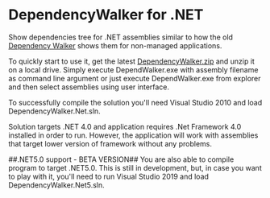 # DependencyWalker for .NET

Show dependencies tree for .NET assemblies similar to how the old [Dependency Walker](http://www.dependencywalker.com/) shows them for non-managed applications.

To quickly start to use it, get the latest [DependencyWalker.zip](https://github.com/isindicic/DependencyWalker.Net/releases/download/1.0/DependencyWalker.zip) and unzip it on a local drive.
Simply execute DependWalker.exe with assembly filename as command line argument or just execute DependWalker.exe from explorer and then select assemblies using user interface. 

To successfully compile the solution you'll need Visual Studio 2010 and load DependencyWalker.Net.sln. 

Solution targets .NET 4.0 and application requires .Net Framework 4.0 installed in order to run. However, the application will work with assemblies that target lower version of framework without any problems.

##.NET5.0 support - BETA VERSION##
You are also able to compile program to target .NET5.0. This is still in development, but, in case you want to play with it, you'll need to run Visual Studio 2019 and load DependencyWalker.Net5.sln. 
